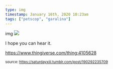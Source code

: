 ```yaml
---
type: img
timestamp: January 16th, 2020 10:23am
tags: ["petscop", "garalina"]
---
```

img
<img src="https://saturdayxiii.github.io/media/190292235709.jpg"/>
                                                                                          
I hope you can hear it.

<a href="https://www.thingiverse.com/thing:4105628" target="_blank">https://www.thingiverse.com/thing:4105628</a><br/>
 
                                    
                
                
                
                
                                
<small>source: https://saturdayxiii.tumblr.com/post/190292235709</small>